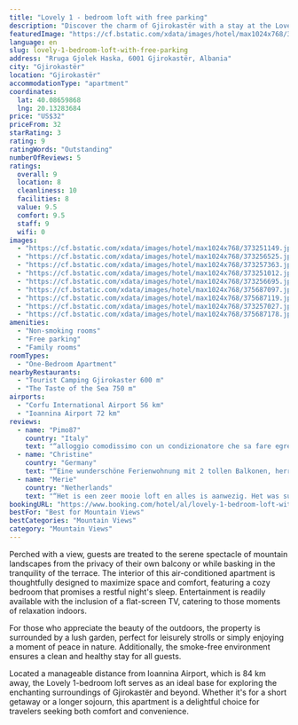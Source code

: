 ```yaml
---
title: "Lovely 1 - bedroom loft with free parking"
description: "Discover the charm of Gjirokastër with a stay at the Lovely 1-bedroom loft, a serene retreat located just 45 km from the picturesque Zaravina Lake."
featuredImage: "https://cf.bstatic.com/xdata/images/hotel/max1024x768/373251149.jpg?k=5e86439af46e577e25eca9712e9a525406e4c4076badfabafb981c66ee83931a&o=&hp=1"
language: en
slug: lovely-1-bedroom-loft-with-free-parking
address: "Rruga Gjolek Haska, 6001 Gjirokastër, Albania"
city: "Gjirokastër"
location: "Gjirokastër"
accommodationType: "apartment"
coordinates:
  lat: 40.08659868
  lng: 20.13283684
price: "US$32"
priceFrom: 32
starRating: 3
rating: 9
ratingWords: "Outstanding"
numberOfReviews: 5
ratings:
  overall: 9
  location: 8
  cleanliness: 10
  facilities: 8
  value: 9.5
  comfort: 9.5
  staff: 9
  wifi: 0
images:
  - "https://cf.bstatic.com/xdata/images/hotel/max1024x768/373251149.jpg?k=5e86439af46e577e25eca9712e9a525406e4c4076badfabafb981c66ee83931a&o=&hp=1"
  - "https://cf.bstatic.com/xdata/images/hotel/max1024x768/373256525.jpg?k=0cc4e0affb3d93e6b21243d4c2f0fb3574de8855c834339097fd04eee2a29d47&o=&hp=1"
  - "https://cf.bstatic.com/xdata/images/hotel/max1024x768/373257363.jpg?k=9f10ba7ec1f71317e6e87aadfdde8ba88bbb272768e3a14cf186908ec056039b&o=&hp=1"
  - "https://cf.bstatic.com/xdata/images/hotel/max1024x768/373251012.jpg?k=6875cc4cfea318a96fe83855285fd0e97c5bfed6ac2b8d95e2768b4a43fc4236&o=&hp=1"
  - "https://cf.bstatic.com/xdata/images/hotel/max1024x768/373256695.jpg?k=72da38a9659a76885ab2c1521590228ca276f11b0956b079a68f0d76827c8e52&o=&hp=1"
  - "https://cf.bstatic.com/xdata/images/hotel/max1024x768/375687097.jpg?k=d7a87016188b878e0fa2932f442f3e737a50bec7328d85255a976f9032379209&o=&hp=1"
  - "https://cf.bstatic.com/xdata/images/hotel/max1024x768/375687119.jpg?k=a052074932fcf48535852d7f0bade65883fb4b4ceda921aa88f293572cab774b&o=&hp=1"
  - "https://cf.bstatic.com/xdata/images/hotel/max1024x768/373257027.jpg?k=30ab7f898b011edad7e8723d4ac348390c6251160be0475038da68b2e88280e4&o=&hp=1"
  - "https://cf.bstatic.com/xdata/images/hotel/max1024x768/375687178.jpg?k=0ce374de5f549fbaa3be7604f90b24a023195908d9682ed8edd6ac2575c35c1f&o=&hp=1"
amenities:
  - "Non-smoking rooms"
  - "Free parking"
  - "Family rooms"
roomTypes:
  - "One-Bedroom Apartment"
nearbyRestaurants:
  - "Tourist Camping Gjirokaster 600 m"
  - "The Taste of the Sea 750 m"
airports:
  - "Corfu International Airport 56 km"
  - "Ioannina Airport 72 km"
reviews:
  - name: "Pimo87"
    country: "Italy"
    text: "“alloggio comodissimo con un condizionatore che sa fare egregiamente il suo lavoro. La casa ha tutto il necessario, parcheggio per l'auto privata e internet molto veloce.”"
  - name: "Christine"
    country: "Germany"
    text: "“Eine wunderschöne Ferienwohnung mit 2 tollen Balkonen, herrlich luftig, Fliegengitterschiebetüren, alles was man braucht - perfekt! Das bisher bequemste Bett und die besten Kissen unserer Reise!”"
  - name: "Merie"
    country: "Netherlands"
    text: "“Het is een zeer mooie loft en alles is aanwezig. Het was super netjes en een heel goed bed. De zoon des huizes spreekt een beetje Engels en doet erg zijn best om het je volledig naar de zin maken. Is ook goed te vinden via een gemakkelijk...”"
bookingURL: "https://www.booking.com/hotel/al/lovely-1-bedroom-loft-with-free-parking.en-gb.html?aid=8035640"
bestFor: "Best for Mountain Views"
bestCategories: "Mountain Views"
category: "Mountain Views"
---
```


Perched with a view, guests are treated to the serene spectacle of mountain landscapes from the privacy of their own balcony or while basking in the tranquility of the terrace. The interior of this air-conditioned apartment is thoughtfully designed to maximize space and comfort, featuring a cozy bedroom that promises a restful night's sleep. Entertainment is readily available with the inclusion of a flat-screen TV, catering to those moments of relaxation indoors.

For those who appreciate the beauty of the outdoors, the property is surrounded by a lush garden, perfect for leisurely strolls or simply enjoying a moment of peace in nature. Additionally, the smoke-free environment ensures a clean and healthy stay for all guests.

Located a manageable distance from Ioannina Airport, which is 84 km away, the Lovely 1-bedroom loft serves as an ideal base for exploring the enchanting surroundings of Gjirokastër and beyond. Whether it's for a short getaway or a longer sojourn, this apartment is a delightful choice for travelers seeking both comfort and convenience.